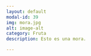 ```yaml
---
layout: default
modal-id: 39
img: mora.jpg
alt: image-alt
category: Fruta
description: Esto es una mora.

---
```

